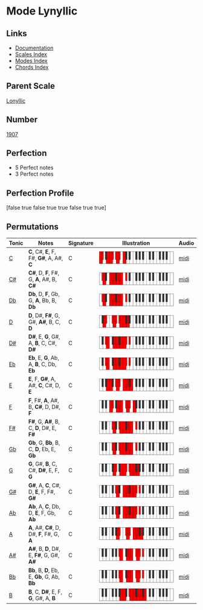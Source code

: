 # Mode Lynyllic

## Links

- [Documentation](index.md)
- [Scales Index](Scales.md)
- [Modes Index](Modes.md)
- [Chords Index](Chords.md)

## Parent Scale

[Lonyllic](ScaleLonyllic.md)

## Number

[1907](https://ianring.com/musictheory/scales/1907)

## Perfection

- 5 Perfect notes
- 3 Perfect notes

## Perfection Profile

[false true false true true false true true]

## Permutations

| Tonic | Notes | Signature | Illustration | Audio |
|-------|-------|-----------|--------------|-------|
| [C](ModeCNaturalLynyllic.md) | **C**, C#, **E**, F, F#, **G#**, A, A#, **C** | C | ![CNaturalLynyllic](ModeCNaturalLynyllic.png) | [midi](https://github.com/edipermadi/music/blob/main/docs/ModeCNaturalLynyllic.mid?raw=true) |
| [C#](ModeCSharpLynyllic.md) | **C#**, D, **F**, F#, G, **A**, A#, B, **C#** | C | ![CSharpLynyllic](ModeCSharpLynyllic.png) | [midi](https://github.com/edipermadi/music/blob/main/docs/ModeCSharpLynyllic.mid?raw=true) |
| [Db](ModeDFlatLynyllic.md) | **Db**, D, **F**, Gb, G, **A**, Bb, B, **Db** | C | ![DFlatLynyllic](ModeDFlatLynyllic.png) | [midi](https://github.com/edipermadi/music/blob/main/docs/ModeDFlatLynyllic.mid?raw=true) |
| [D](ModeDNaturalLynyllic.md) | **D**, D#, **F#**, G, G#, **A#**, B, C, **D** | C | ![DNaturalLynyllic](ModeDNaturalLynyllic.png) | [midi](https://github.com/edipermadi/music/blob/main/docs/ModeDNaturalLynyllic.mid?raw=true) |
| [D#](ModeDSharpLynyllic.md) | **D#**, E, **G**, G#, A, **B**, C, C#, **D#** | C | ![DSharpLynyllic](ModeDSharpLynyllic.png) | [midi](https://github.com/edipermadi/music/blob/main/docs/ModeDSharpLynyllic.mid?raw=true) |
| [Eb](ModeEFlatLynyllic.md) | **Eb**, E, **G**, Ab, A, **B**, C, Db, **Eb** | C | ![EFlatLynyllic](ModeEFlatLynyllic.png) | [midi](https://github.com/edipermadi/music/blob/main/docs/ModeEFlatLynyllic.mid?raw=true) |
| [E](ModeENaturalLynyllic.md) | **E**, F, **G#**, A, A#, **C**, C#, D, **E** | C | ![ENaturalLynyllic](ModeENaturalLynyllic.png) | [midi](https://github.com/edipermadi/music/blob/main/docs/ModeENaturalLynyllic.mid?raw=true) |
| [F](ModeFNaturalLynyllic.md) | **F**, F#, **A**, A#, B, **C#**, D, D#, **F** | C | ![FNaturalLynyllic](ModeFNaturalLynyllic.png) | [midi](https://github.com/edipermadi/music/blob/main/docs/ModeFNaturalLynyllic.mid?raw=true) |
| [F#](ModeFSharpLynyllic.md) | **F#**, G, **A#**, B, C, **D**, D#, E, **F#** | C | ![FSharpLynyllic](ModeFSharpLynyllic.png) | [midi](https://github.com/edipermadi/music/blob/main/docs/ModeFSharpLynyllic.mid?raw=true) |
| [Gb](ModeGFlatLynyllic.md) | **Gb**, G, **Bb**, B, C, **D**, Eb, E, **Gb** | C | ![GFlatLynyllic](ModeGFlatLynyllic.png) | [midi](https://github.com/edipermadi/music/blob/main/docs/ModeGFlatLynyllic.mid?raw=true) |
| [G](ModeGNaturalLynyllic.md) | **G**, G#, **B**, C, C#, **D#**, E, F, **G** | C | ![GNaturalLynyllic](ModeGNaturalLynyllic.png) | [midi](https://github.com/edipermadi/music/blob/main/docs/ModeGNaturalLynyllic.mid?raw=true) |
| [G#](ModeGSharpLynyllic.md) | **G#**, A, **C**, C#, D, **E**, F, F#, **G#** | C | ![GSharpLynyllic](ModeGSharpLynyllic.png) | [midi](https://github.com/edipermadi/music/blob/main/docs/ModeGSharpLynyllic.mid?raw=true) |
| [Ab](ModeAFlatLynyllic.md) | **Ab**, A, **C**, Db, D, **E**, F, Gb, **Ab** | C | ![AFlatLynyllic](ModeAFlatLynyllic.png) | [midi](https://github.com/edipermadi/music/blob/main/docs/ModeAFlatLynyllic.mid?raw=true) |
| [A](ModeANaturalLynyllic.md) | **A**, A#, **C#**, D, D#, **F**, F#, G, **A** | C | ![ANaturalLynyllic](ModeANaturalLynyllic.png) | [midi](https://github.com/edipermadi/music/blob/main/docs/ModeANaturalLynyllic.mid?raw=true) |
| [A#](ModeASharpLynyllic.md) | **A#**, B, **D**, D#, E, **F#**, G, G#, **A#** | C | ![ASharpLynyllic](ModeASharpLynyllic.png) | [midi](https://github.com/edipermadi/music/blob/main/docs/ModeASharpLynyllic.mid?raw=true) |
| [Bb](ModeBFlatLynyllic.md) | **Bb**, B, **D**, Eb, E, **Gb**, G, Ab, **Bb** | C | ![BFlatLynyllic](ModeBFlatLynyllic.png) | [midi](https://github.com/edipermadi/music/blob/main/docs/ModeBFlatLynyllic.mid?raw=true) |
| [B](ModeBNaturalLynyllic.md) | **B**, C, **D#**, E, F, **G**, G#, A, **B** | C | ![BNaturalLynyllic](ModeBNaturalLynyllic.png) | [midi](https://github.com/edipermadi/music/blob/main/docs/ModeBNaturalLynyllic.mid?raw=true) |

